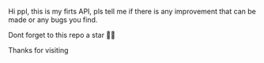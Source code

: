 Hi ppl, this is my firts API, pls tell me if there is any improvement that can be made or any bugs you find. 

Dont forget to this repo a star 🌟🌟

Thanks for visiting 